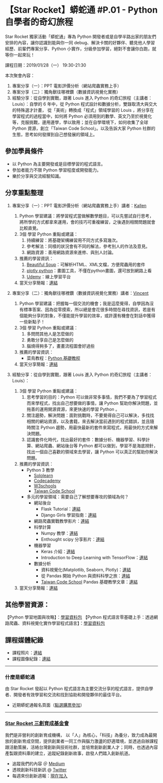 # 【Star Rocket】蟒蛇通 #P.01 - Python 自學者的奇幻旅程
Star Rocket 獨家活動「蟒蛇通」專為 Python 開發者或是自學半路出家的朋友們安排的內容，讓你認識到能與你一同 debug、解決卡關的好夥伴、聽見他人學習經歷、前輩們專案分享、Python 小實作，分級參加學習，絕對不會讓你白跑，就等你一起來玩！

課程日期：2019/01/28（一） 19:30-21:30

本次聚會內容：
1. 專案分享（一）：PPT 電影評價分析（網站爬蟲實務上手）
2. 專案分享（二）：獨角獸往哪裡鑽（數據資訊視覺化實務）
3. 經驗分享：從自學到實戰，跟著 Louis 進入 Python 的奇幻旅程（主講者：Louis）：自學的 6 年中，從 Python 程式設計和數據分析，雙錄取清大與交大的特殊選才計畫， 從「美術」轉換成「程式」領域學習的 Louis ，將分享在學習程式的過程當中，如何將 Python 必須用到的數學、英文乃至於視覺化等，克服挑戰，邊用邊學，學以致用；並在自學環境下，如何收集了全球 Python 資源，創立「Taiwan Code School」。以及告訴大家 Python 社群的生態，思考如何發揮到自己想發展的領域上。

## 參加學員條件
* 以 Python 為主要開發或是目標學習的程式語言。
* 參加者能力不限 Python 學習程度或開發能力。
* 樂於分享與交流經驗知識。

## 分享重點整理
1. 專案分享（一）：PPT 電影評價分析（網站爬蟲實務上手）講者：[Kallen](：https://www.facebook.com/kallen.huang1)
    1. Python 學習建議：將學習程式當做解數學題目，可以先嘗試自行思考，將所學的方式都拿來運用，會的技巧可重複練習，之後遇到相關問題就會比較直覺。
    2. 3個 學習 Python 重點或建議：
        1. 持續練習：將基礎架構練習用不同方式多寫幾次。
        2. 參考解法：同樣的狀況會有不同的解法，參考別人的作法及意見。
        3. 網路資源：善用網路資源來進修、與別人討論。
    3. 推薦的學習資訊：
        1. [Beautiful Soup](https://www.crummy.com/software/BeautifulSoup/bs4/doc/)：可解析HTML、XML文檔，方便爬蟲用的套件
        2. [plotly python](https://plot.ly/)：畫圖工具，不僅在python畫圖，還可放到網路上看
        3. [Udemy](https://www.udemy.com)：線上學習平台
    4. 當天分享簡報：[連結](https://drive.google.com/file/d/1QKSld3LfBOfAv6btS-dDnJSuy9aEf1sM/view?usp=sharing)

2. 專案分享（二）：獨角獸往哪裡鑽（數據資訊視覺化實務）講者：[Vincent](https://www.linkedin.com/in/vincent-lin-072015112)
    1. Python 學習建議：把握每一個交流的機會；我是這麼覺得，自學因為沒有標準答案、因為從零摸索，所以總是會花很多時間在尋找資訊，若是有個能夠分享的對象，不僅能提升學習的效率，或許還有機會在對話中獲得一些新點子！
    2. 3個 學習 Python 重點或建議：
        1. 多問問其他人是怎麼做的
        2. 勇敢分享自己是怎麼做的
        3. 腦燒得夠多了，畫畫流程圖會好過些
    3. 推薦的學習資訊：
        * 菜鳥教程：[Python 基礎教程](https://m.runoob.com/python)
    4. 當天分享簡報：[連結](https://drive.google.com/file/d/1TS7w0s11usT2NwXkVHaOusxwx7Oay4pL/view?usp=sharing)

3. 經驗分享：從自學到實戰，跟著 Louis 進入 Python 的奇幻旅程（主講者：Louis）：
    1. 3個 學習 Python 重點或建議：
        1. 思考學習的目的：Python 可以做非常多事情，我們不要為了學習程式而來學程式，找出自己想要做的事情，讓 Python 幫助你解決問題，並拖善的運用開源資源，來更快速的學習 Python 。
        2. 關注趨勢，解決問題：面對挑戰時，不要覺得自己可以解決，多找找相關的網站資源，以及書籍，來去解決當前遇到的程式錯誤，並且隨時關注 Python 趨勢，用最快最新的套件來寫程式，用最快的方式來解決問題。
        3. 認識套件化時代，找出最好的套件：數據分析、機器學習、科學計算、網站爬蟲、網站後台等 Python 都可以做到，學習不是海底撈針，找出一個自己喜歡的領域來去學習，讓 Python 可以真正的幫助你解決問題。
    2. 推薦的學習資訊：
        * Python 3 教學
            * [Sololearn](https://goo.gl/xow349)
            * [Codecademy](https://goo.gl/hQSzc9)
            * [W3schools](https://goo.gl/ByCye2)
            * [Taiwan Code School](https://goo.gl/mCtF5h)
        * 多元的學習領域：需要自己了解想要專攻的領域為何？
            * 網站後台
                * Flask Tutorial：[連結](https://goo.gl/9uNqou)
                * Django Girls 學習指南：[連結](https://goo.gl/ZxGZ4p)
            * 網路爬蟲實戰教學影片：[連結](https://goo.gl/3Mp1LJ)
            * 科學計算
                * Numpy 教學：[連結](https://goo.gl/z5pmAh)
                * Enthought scipy 分享影片：[連結](https://goo.gl/dbcb5s)
            * 機器學習
                * Keras 介紹：[連結](https://goo.gl/zGiUsw)
                * Introduction to Deep Learning with TensorFlow：[連結](https://goo.gl/zDq2ah)
            * 數據分析
               * 資料視覺化(Matplotlib, Seaborn, Plotly)：[連結](https://goo.gl/v7DSvr)
               * 從 Pandas 開始 Python 與資料科學之旅：[連結](https://goo.gl/DhJdkT)
               * [Taiwan Code School](https://goo.gl/mCtF5h) Pandas 基礎教學文章：[連結](https://goo.gl/pac3DG)
    3. 當天分享簡報：[連結](https://drive.google.com/file/d/1TtxrsbHySG3PjnBCI8lO5_LycUmVyLVF/view?usp=sharing)

## 其他學習資源：
【Python 學習地圖與攻略】：[學習資料包](http://bit.ly/2Ceq03N)
【Python 程式語言零基礎上手：透過網路爬蟲、資料視覺化實作學習程式語言】：[學習資料包](http://bit.ly/2NseXvJ)

## 課程媒體紀錄
* 課程照片：[連結](https://drive.google.com/drive/folders/1UyOplRWsDvWry2nJR4jE2Ad8IkVbDDao?usp=sharing)
* 課程圖像紀錄：[連結](https://drive.google.com/drive/folders/1Mj7yT3FHicWiVKvI328o_tNeSMdTo1S0?usp=sharing)

---
### 什麼是蟒蛇通
由 Star Rocket 發起以 Python 程式語言為主要交流分享的程式語言，提供自學者、開發者有效學習和交流和找到協助和開發夥伴的最佳平台。
* 近期蟒蛇通報名頁面（[點選購票參加](http://bit.ly/2KxoFJ3)）

---
### [Star Rocket 三創育成基金會](https://www.starrocket.io/)
我們是非營利的創新育成機構， 以「人」為核心，「科技」為養分，致力成為最開放的創新育成空間，提供創業者一同工作與腦力激盪的舒適環境，並透過自辦課程跟活動策展，活絡台灣創新與技術社群，並培育創新創業人才；同時，也透過內容產製跟資料庫的建立，追蹤紀錄創新故事，啟發人們踏入創新航道。
* 追蹤我們的內容 ＠ [Medium](https://medium.com/starrocket)
* 透視創新科技新訊 @ [Twitter](https://twitter.com/StarRocket)
* 每週來份創新週報：[現在加入](https://weekly.starrocket.io/)
